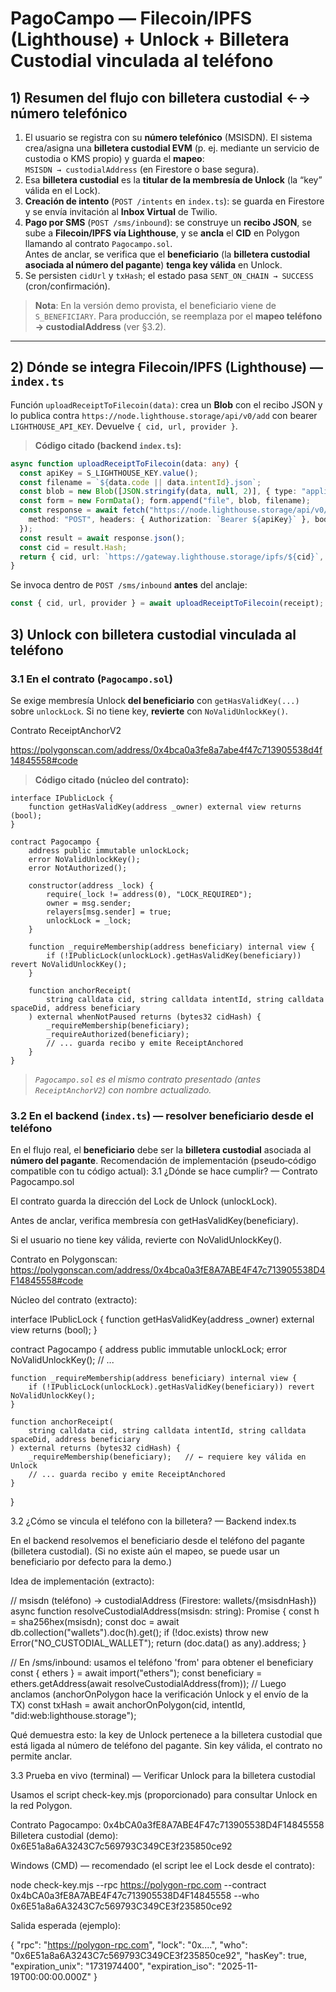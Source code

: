 # PagoCampo — Filecoin/IPFS (Lighthouse) + Unlock + **Billetera Custodial** vinculada al teléfono


## 1) Resumen del flujo con **billetera custodial ←→ número telefónico**
1. El usuario se registra con su **número telefónico** (MSISDN). El sistema crea/asigna una **billetera custodial EVM** (p. ej. mediante un servicio de custodia o KMS propio) y guarda el **mapeo**:  
   `MSISDN → custodialAddress` (en Firestore o base segura).
2. Esa **billetera custodial** es la **titular de la membresía de Unlock** (la “key” válida en el Lock).  
3. **Creación de intento** (`POST /intents` en `index.ts`): se guarda en Firestore y se envía invitación al **Inbox Virtual** de Twilio.
4. **Pago por SMS** (`POST /sms/inbound`): se construye un **recibo JSON**, se sube a **Filecoin/IPFS vía Lighthouse**, y se **ancla** el **CID** en Polygon llamando al contrato `Pagocampo.sol`.  
   Antes de anclar, se verifica que el **beneficiario** (la **billetera custodial asociada al número del pagante**) **tenga key válida** en Unlock.
5. Se persisten `cidUrl` y `txHash`; el estado pasa `SENT_ON_CHAIN → SUCCESS` (cron/confirmación).

> **Nota**: En la versión demo provista, el beneficiario viene de `S_BENEFICIARY`. Para producción, se reemplaza por el **mapeo teléfono → custodialAddress** (ver §3.2).

---

## 2) Dónde se integra **Filecoin/IPFS** (Lighthouse) — `index.ts`
Función `uploadReceiptToFilecoin(data)`: crea un **Blob** con el recibo JSON y lo publica contra `https://node.lighthouse.storage/api/v0/add` con bearer `LIGHTHOUSE_API_KEY`. Devuelve `{ cid, url, provider }`.

> **Código citado (backend `index.ts`):**
```ts
async function uploadReceiptToFilecoin(data: any) {
  const apiKey = S_LIGHTHOUSE_KEY.value();
  const filename = `${data.code || data.intentId}.json`;
  const blob = new Blob([JSON.stringify(data, null, 2)], { type: "application/json" });
  const form = new FormData(); form.append("file", blob, filename);
  const response = await fetch("https://node.lighthouse.storage/api/v0/add", {
    method: "POST", headers: { Authorization: `Bearer ${apiKey}` }, body: form
  });
  const result = await response.json();
  const cid = result.Hash;
  return { cid, url: `https://gateway.lighthouse.storage/ipfs/${cid}`, provider: "lighthouse" };
}
```
Se invoca dentro de `POST /sms/inbound` **antes** del anclaje:
```ts
const { cid, url, provider } = await uploadReceiptToFilecoin(receipt);
```




## 3) **Unlock** con **billetera custodial** vinculada al teléfono
### 3.1 En el contrato (`Pagocampo.sol`)
Se exige membresía Unlock **del beneficiario** con `getHasValidKey(...)` sobre `unlockLock`. Si no tiene key, **revierte** con `NoValidUnlockKey()`.

Contrato ReceiptAnchorV2

https://polygonscan.com/address/0x4bca0a3fe8a7abe4f47c713905538d4f14845558#code

> **Código citado (núcleo del contrato):**
```solidity
interface IPublicLock {
    function getHasValidKey(address _owner) external view returns (bool);
}

contract Pagocampo {
    address public immutable unlockLock;
    error NoValidUnlockKey();
    error NotAuthorized();

    constructor(address _lock) {
        require(_lock != address(0), "LOCK_REQUIRED");
        owner = msg.sender;
        relayers[msg.sender] = true;
        unlockLock = _lock;
    }

    function _requireMembership(address beneficiary) internal view {
        if (!IPublicLock(unlockLock).getHasValidKey(beneficiary)) revert NoValidUnlockKey();
    }

    function anchorReceipt(
        string calldata cid, string calldata intentId, string calldata spaceDid, address beneficiary
    ) external whenNotPaused returns (bytes32 cidHash) {
        _requireMembership(beneficiary);
        _requireAuthorized(beneficiary);
        // ... guarda recibo y emite ReceiptAnchored
    }
}
```
> *`Pagocampo.sol` es el mismo contrato presentado (antes `ReceiptAnchorV2`) con nombre actualizado.*

### 3.2 En el backend (`index.ts`) — resolver **beneficiario** desde el teléfono
En el flujo real, el **beneficiario** debe ser la **billetera custodial** asociada al **número del pagante**. Recomendación de implementación (pseudo‑código compatible con tu código actual):
3.1 ¿Dónde se hace cumplir? — Contrato Pagocampo.sol

El contrato guarda la dirección del Lock de Unlock (unlockLock).

Antes de anclar, verifica membresía con getHasValidKey(beneficiary).

Si el usuario no tiene key válida, revierte con NoValidUnlockKey().

Contrato en Polygonscan:
https://polygonscan.com/address/0x4bca0a3fE8A7ABE4F47c713905538D4F14845558#code

Núcleo del contrato (extracto):

interface IPublicLock {
    function getHasValidKey(address _owner) external view returns (bool);
}

contract Pagocampo {
    address public immutable unlockLock;
    error NoValidUnlockKey();
    // ...

    function _requireMembership(address beneficiary) internal view {
        if (!IPublicLock(unlockLock).getHasValidKey(beneficiary)) revert NoValidUnlockKey();
    }

    function anchorReceipt(
        string calldata cid, string calldata intentId, string calldata spaceDid, address beneficiary
    ) external returns (bytes32 cidHash) {
        _requireMembership(beneficiary);   // ← requiere key válida en Unlock
        // ... guarda recibo y emite ReceiptAnchored
    }
}

3.2 ¿Cómo se vincula el teléfono con la billetera? — Backend index.ts

En el backend resolvemos el beneficiario desde el teléfono del pagante (billetera custodial).
(Si no existe aún el mapeo, se puede usar un beneficiario por defecto para la demo.)

Idea de implementación (extracto):

// msisdn (teléfono) -> custodialAddress (Firestore: wallets/{msisdnHash})
async function resolveCustodialAddress(msisdn: string): Promise<string> {
  const h = sha256hex(msisdn);
  const doc = await db.collection("wallets").doc(h).get();
  if (!doc.exists) throw new Error("NO_CUSTODIAL_WALLET");
  return (doc.data() as any).address;
}

// En /sms/inbound: usamos el teléfono 'from' para obtener el beneficiary
const { ethers } = await import("ethers");
const beneficiary = ethers.getAddress(await resolveCustodialAddress(from));
// Luego anclamos (anchorOnPolygon hace la verificación Unlock y el envío de la TX)
const txHash = await anchorOnPolygon(cid, intentId, "did:web:lighthouse.storage");


Qué demuestra esto: la key de Unlock pertenece a la billetera custodial que está ligada al número de teléfono del pagante. Sin key válida, el contrato no permite anclar.

3.3 Prueba en vivo (terminal) — Verificar Unlock para la billetera custodial

Usamos el script check-key.mjs (proporcionado) para consultar Unlock en la red Polygon.

Contrato Pagocampo: 0x4bCA0a3fE8A7ABE4F47c713905538D4F14845558
Billetera custodial (demo): 0x6E51a8a6A3243C7c569793C349CE3f235850ce92

Windows (CMD) — recomendado (el script lee el Lock desde el contrato):

node check-key.mjs --rpc https://polygon-rpc.com --contract 0x4bCA0a3fE8A7ABE4F47c713905538D4F14845558 --who 0x6E51a8a6A3243C7c569793C349CE3f235850ce92


Salida esperada (ejemplo):

{
  "rpc": "https://polygon-rpc.com",
  "lock": "0x....",
  "who": "0x6E51a8a6A3243C7c569793C349CE3f235850ce92",
  "hasKey": true,
  "expiration_unix": "1731974400",
  "expiration_iso": "2025-11-19T00:00:00.000Z"
}


